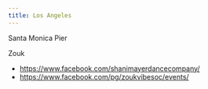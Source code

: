 ```yaml
---
title: Los Angeles
---
```


Santa Monica Pier

Zouk
- https://www.facebook.com/shanimayerdancecompany/
- https://www.facebook.com/pg/zoukvibesoc/events/
